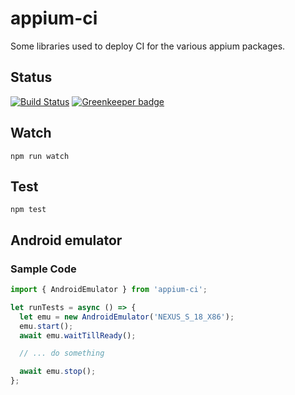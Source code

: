 appium-ci
===================

Some libraries used to deploy CI for the various appium packages.

## Status

[![Build Status](https://travis-ci.org/appium/appium-ci.svg)](https://travis-ci.org/appium/appium-ci) [![Greenkeeper badge](https://badges.greenkeeper.io/appium/appium-ci.svg)](https://greenkeeper.io/)

## Watch

```
npm run watch
```

## Test

```
npm test
```

## Android emulator

### Sample Code

```js
import { AndroidEmulator } from 'appium-ci';

let runTests = async () => {
  let emu = new AndroidEmulator('NEXUS_S_18_X86');
  emu.start();
  await emu.waitTillReady();

  // ... do something

  await emu.stop();
};
```
